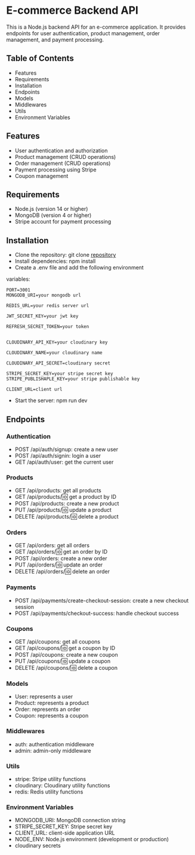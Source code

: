 # E-commerce Backend API

This is a Node.js backend API for an e-commerce application. It provides endpoints for user authentication, product management, order management, and payment processing.

## Table of Contents

- Features
- Requirements
- Installation
- Endpoints
- Models
- Middlewares
- Utils
- Environment Variables

## Features

- User authentication and authorization
- Product management (CRUD operations)
- Order management (CRUD operations)
- Payment processing using Stripe
- Coupon management

## Requirements

- Node.js (version 14 or higher)
- MongoDB (version 4 or higher)
- Stripe account for payment processing

## Installation

- Clone the repository: git clone [repository](https://github.com/Chinokoo/ecommerce-web-app)
- Install dependencies: npm install
- Create a .env file and add the following environment

variables:

```
PORT=3001
MONGODB_URI=your mongodb url

REDIS_URL=your redis server url

JWT_SECRET_KEY=your jwt key

REFRESH_SECRET_TOKEN=your token


CLOUDINARY_API_KEY=your cloudinary key

CLOUDINARY_NAME=your cloudinary name

CLOUDINARY_API_SECRET=cloudinary secret

STRIPE_SECRET_KEY=your stripe secret key
STRIPE_PUBLISHAPLE_KEY=your stripe publishable key

CLIENT_URL=client url

```

- Start the server: npm run dev

## Endpoints

### Authentication

- POST /api/auth/signup: create a new user
- POST /api/auth/signin: login a user
- GET /api/auth/user: get the current user

### Products

- GET /api/products: get all products
- GET /api/products/:id: get a product by ID
- POST /api/products: create a new product
- PUT /api/products/:id: update a product
- DELETE /api/products/:id: delete a product

### Orders

- GET /api/orders: get all orders
- GET /api/orders/:id: get an order by ID
- POST /api/orders: create a new order
- PUT /api/orders/:id: update an order
- DELETE /api/orders/:id: delete an order

### Payments

- POST /api/payments/create-checkout-session: create a new checkout session
- POST /api/payments/checkout-success: handle checkout success

### Coupons

- GET /api/coupons: get all coupons
- GET /api/coupons/:id: get a coupon by ID
- POST /api/coupons: create a new coupon
- PUT /api/coupons/:id: update a coupon
- DELETE /api/coupons/:id: delete a coupon

### Models

- User: represents a user
- Product: represents a product
- Order: represents an order
- Coupon: represents a coupon

### Middlewares

- auth: authentication middleware
- admin: admin-only middleware

### Utils

- stripe: Stripe utility functions
- cloudinary: Cloudinary utility functions
- redis: Redis utility functions

### Environment Variables

- MONGODB_URI: MongoDB connection string
- STRIPE_SECRET_KEY: Stripe secret key
- CLIENT_URL: client-side application URL
- NODE_ENV: Node.js environment (development or production)
- cloudinary secrets
